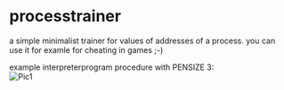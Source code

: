 # processtrainer

a simple minimalist trainer for values of addresses of a process.
you can use it for examle for cheating in games ;-)

example interpreterprogram procedure with PENSIZE 3:    
![Pic1](Godot3DInterpreter/pics/firstpic.JPG)
     
